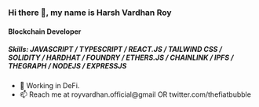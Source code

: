 ### Hi there 👋, my name is Harsh Vardhan Roy
#### Blockchain Developer

##### Skills: JAVASCRIPT / TYPESCRIPT / REACT.JS / TAILWIND CSS /  SOLIDITY / HARDHAT / FOUNDRY / ETHERS.JS / CHAINLINK / IPFS / THEGRAPH / NODEJS / EXPRESSJS



- 🔭 Working in DeFi.   
- 📫 Reach me at royvardhan.official@gmail OR twitter.com/thefiatbubble


